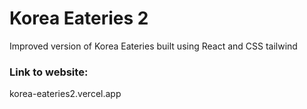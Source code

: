 # Korea Eateries 2

Improved version of Korea Eateries built using React and CSS tailwind

### Link to website:

korea-eateries2.vercel.app
